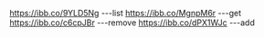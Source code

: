 https://ibb.co/9YLD5Ng ---list
https://ibb.co/MgnpM6r ---get
https://ibb.co/c6cpJBr ---remove
https://ibb.co/dPX1WJc ---add
